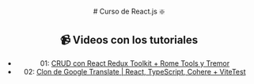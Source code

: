 <div align="center">
# Curso de React.js ❇️

## 📹 Videos con los tutoriales

- 01: [CRUD con React Redux Toolkit + Rome Tools y Tremor](https://www.youtube.com/watch?v=bEEjuwujbbU)
- 02: [Clon de Google Translate | React, TypeScript, Cohere + ViteTest](https://www.youtube.com/watch?v=kZhabulNCUc)
